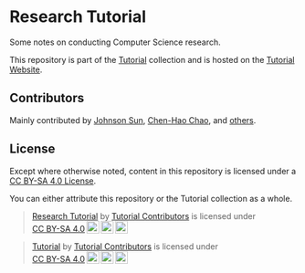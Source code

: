 # Research Tutorial

Some notes on conducting Computer Science research.

This repository is part of the [Tutorial](https://github.com/j3soon/tutorial) collection and is hosted on the [Tutorial Website](https://tutorial.j3soon.com/research/).

## Contributors

Mainly contributed by [Johnson Sun](https://github.com/j3soon), [Chen-Hao Chao](https://github.com/chen-hao-chao), and [others](https://github.com/j3soon/research-tutorial/graphs/contributors).

## License

Except where otherwise noted, content in this repository is licensed under a [CC BY-SA 4.0 License](https://github.com/j3soon/research-tutorial/blob/master/LICENSE).

You can either attribute this repository or the Tutorial collection as a whole.

> <p xmlns:cc="http://creativecommons.org/ns#" xmlns:dct="http://purl.org/dc/terms/"><a property="dct:title" rel="cc:attributionURL" href="https://github.com/j3soon/research-tutorial">Research Tutorial</a> by <a rel="cc:attributionURL dct:creator" property="cc:attributionName" href="https://github.com/j3soon/tutorial">Tutorial Contributors</a> is licensed under <a href="https://creativecommons.org/licenses/by-sa/4.0/?ref=chooser-v1" target="_blank" rel="license noopener noreferrer" style="display:inline-block;">CC BY-SA 4.0<img style="height:22px!important;margin-left:3px;vertical-align:text-bottom;" src="https://mirrors.creativecommons.org/presskit/icons/cc.svg?ref=chooser-v1" alt=""><img style="height:22px!important;margin-left:3px;vertical-align:text-bottom;" src="https://mirrors.creativecommons.org/presskit/icons/by.svg?ref=chooser-v1" alt=""><img style="height:22px!important;margin-left:3px;vertical-align:text-bottom;" src="https://mirrors.creativecommons.org/presskit/icons/sa.svg?ref=chooser-v1" alt=""></a></p>

> <p xmlns:cc="http://creativecommons.org/ns#" xmlns:dct="http://purl.org/dc/terms/"><a property="dct:title" rel="cc:attributionURL" href="https://github.com/j3soon/tutorial">Tutorial</a> by <a rel="cc:attributionURL dct:creator" property="cc:attributionName" href="https://github.com/j3soon/tutorial">Tutorial Contributors</a> is licensed under <a href="https://creativecommons.org/licenses/by-sa/4.0/?ref=chooser-v1" target="_blank" rel="license noopener noreferrer" style="display:inline-block;">CC BY-SA 4.0<img style="height:22px!important;margin-left:3px;vertical-align:text-bottom;" src="https://mirrors.creativecommons.org/presskit/icons/cc.svg?ref=chooser-v1" alt=""><img style="height:22px!important;margin-left:3px;vertical-align:text-bottom;" src="https://mirrors.creativecommons.org/presskit/icons/by.svg?ref=chooser-v1" alt=""><img style="height:22px!important;margin-left:3px;vertical-align:text-bottom;" src="https://mirrors.creativecommons.org/presskit/icons/sa.svg?ref=chooser-v1" alt=""></a></p>
